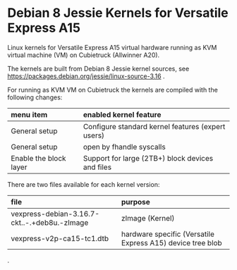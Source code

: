 # Debian 8 Jessie Kernels for Versatile Express A15
Linux kernels for Versatile Express A15 virtual hardware running as KVM virtual machine (VM) on Cubietruck (Allwinner A20).

The kernels are built from Debian 8 Jessie kernel sources, see https://packages.debian.org/jessie/linux-source-3.16 .

For running as KVM VM on Cubietruck the kernels are compiled with the following changes:

| menu item              | enabled kernel feature                            |
| :--------------------- | :------------------------------------------------ |
| General setup          | Configure standard kernel features (expert users) |
| General setup          | open by fhandle syscalls                          |
| Enable the block layer | Support for large (2TB+) block devices and files  |

There are two files available for each kernel version:

| file                                         | purpose                                                    |
| :------------------------------------------- | :--------------------------------------------------------- |
| vexpress-debian-3.16.7-ckt..-.+deb8u.-zImage | zImage (Kernel)                                            |
| vexpress-v2p-ca15-tc1.dtb                    | hardware specific (Versatile Express A15) device tree blob |

.
